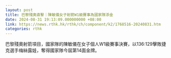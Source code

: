 ```yaml
---
layout: post
title: 巴黎殘奧直擊｜陳敏儀女子射箭W1級賽事為國家隊添金
date: 2024-08-31 19:13:09.000000000 +08:00
link: https://news.rthk.hk/rthk/ch/component/k2/1768516-20240831.htm
categories: rthk
---
```


巴黎殘奧射箭項目，國家隊的陳敏儀在女子個人W1級賽事決賽，以136:129擊敗捷克選手梅絲露娃，奪得國家隊今屆第14面金牌。
